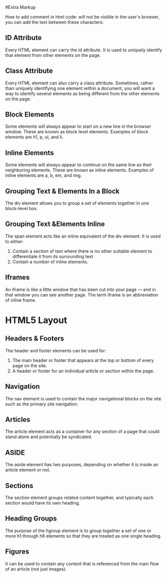 #Extra Markup

How to add comment in html code:
will not be visible in the user's browser, you can add the text between these characters:
<!-- comment goes here -->

## ID Attribute
Every HTML element can carry the id attribute. It is used to uniquely identify that element from other elements on the page.

## Class Attribute
Every HTML element can also carry a class attribute. Sometimes, rather than uniquely identifying one element within a document, you will want a way to identify several elements as being different from the other elements on the page.

## Block Elements
Some elements will always appear to start on a new line in the browser window. These are known as block level elements.
Examples of block elements are h1, p, ul, and li.

## Inline Elements
Some elements will always appear to continue on the same line as their neighboring elements. These are known as inline elements. Examples of inline elements are a, b, em, and img.

## Grouping Text & Elements In a Block
The div element allows you to group a set of elements together in one block-level box.


## Grouping Text &Elements Inline
The span element acts like an inline equivalent of the div element. It is used to either:
1. Contain a section of text where there is no other suitable element to differentiate it from its surrounding text
2. Contain a number of inline elements.

## Iframes
An iframe is like a little window that has been cut into your page — and in that window you can see another page. The term iframe is an abbreviation of inline frame.

# HTML5 Layout

## Headers & Footers
The header and footer elements can be used for:
1. The main header or footer that appears at the top or bottom of every page on the site.
2. A header or footer for an individual article or section within the page.


## Navigation
The nav element is used to contain the major navigational blocks on the site such as the primary site navigation.


## Articles
The article element acts as a container for any section of a page that could stand alone and potentially be syndicated.

## ASIDE
The aside element has two purposes, depending on whether it is inside an article element or not.

## Sections
The section element groups related content together, and typically each section would have its own heading.

## Heading Groups
The purpose of the hgroup element is to group together a set of one or more h1 through h6 elements so that they are treated as one single heading.

## Figures
It can be used to contain any content that is referenced from the main flow of an article (not just images).
